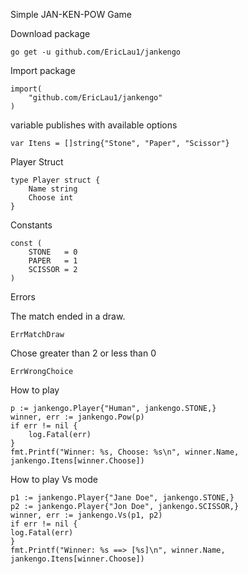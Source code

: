 Simple JAN-KEN-POW Game    

Download package 

    go get -u github.com/EricLau1/jankengo

Import package

    import(
        "github.com/EricLau1/jankengo"
    )


variable publishes with available options

    var Itens = []string{"Stone", "Paper", "Scissor"}

Player Struct 

    type Player struct {
        Name string
        Choose int
    }

Constants

    const (
        STONE   = 0
        PAPER   = 1
        SCISSOR = 2
    )

Errors
 
The match ended in a draw.
  
    ErrMatchDraw
  
Chose greater than 2 or less than 0

    ErrWrongChoice


How to play

    p := jankengo.Player{"Human", jankengo.STONE,}
    winner, err := jankengo.Pow(p)
    if err != nil {
        log.Fatal(err)
    }
    fmt.Printf("Winner: %s, Choose: %s\n", winner.Name, jankengo.Itens[winner.Choose])

How to play Vs mode

    p1 := jankengo.Player{"Jane Doe", jankengo.STONE,}
    p2 := jankengo.Player{"Jon Doe", jankengo.SCISSOR,}
    winner, err := jankengo.Vs(p1, p2)
    if err != nil {
    log.Fatal(err)
    }
    fmt.Printf("Winner: %s ==> [%s]\n", winner.Name, jankengo.Itens[winner.Choose])
